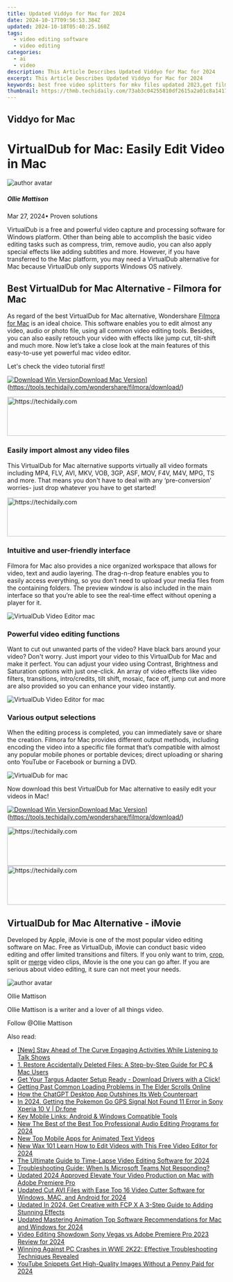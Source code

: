 ```yaml
---
title: Updated Viddyo for Mac for 2024
date: 2024-10-17T09:56:53.384Z
updated: 2024-10-18T05:40:25.160Z
tags: 
  - video editing software
  - video editing
categories: 
  - ai
  - video
description: This Article Describes Updated Viddyo for Mac for 2024
excerpt: This Article Describes Updated Viddyo for Mac for 2024
keywords: best free video splitters for mkv files updated 2023,get filmora 13 video editor free download 2024 update,the best video editing apps for adding music 2024 update,ai animation viddyo for mac,viddyo for mac,8 essential video metadata editors for mac users updated 2023,top video trailer creators for mac and pc 2023 update
thumbnail: https://thmb.techidaily.com/73ab3c04255810df2615a2a01c8a14174dd9b221f2d60ec5b3831dd32989cbba.jpg
---
```


## Viddyo for Mac

# VirtualDub for Mac: Easily Edit Video in Mac

![author avatar](https://images.wondershare.com/filmora/article-images/ollie-mattison.jpg)

##### Ollie Mattison

 Mar 27, 2024• Proven solutions

VirtualDub is a free and powerful video capture and processing software for Windows platform. Other than being able to accomplish the basic video editing tasks such as compress, trim, remove audio, you can also apply special effects like adding subtitles and more. However, if you have transferred to the Mac platform, you may need a VirtualDub alternative for Mac because VirtualDub only supports Windows OS natively.

## Best VirtualDub for Mac Alternative - Filmora for Mac

As regard of the best VirtualDub for Mac alternative, Wondershare [Filmora for Mac](https://tools.techidaily.com/wondershare/filmora/download/) is an ideal choice. This software enables you to edit almost any video, audio or photo file, using all common video editing tools. Besides, you can also easily retouch your video with effects like jump cut, tilt-shift and much more. Now let’s take a close look at the main features of this easy-to-use yet powerful mac video editor.

Let's check the video tutorial first!

[![Download Win Version](https://images.wondershare.com/filmora/guide/download-btn-win.jpg)](https://tools.techidaily.com/wondershare/filmora/download/)[Download Mac Version](https://images.wondershare.com/filmora/guide/download-btn-mac.jpg)](https://tools.techidaily.com/wondershare/filmora/download/)

<!-- affiliate ads begin -->
<a href="https://review-au.sjv.io/c/5597632/2135316/14409" target="_top" id="2135316">
  <img src="//a.impactradius-go.com/display-ad/14409-2135316" border="0" alt="https://techidaily.com" width="728" height="90"/>
</a>
<img height="0" width="0" src="https://review-au.sjv.io/i/5597632/2135316/14409" style="position:absolute;visibility:hidden;" border="0" />
<!-- affiliate ads end -->

### Easily import almost any video files

This VirtualDub for Mac alternative supports virtually all video formats including MP4, FLV, AVI, MKV, VOB, 3GP, ASF, MOV, F4V, M4V, MPG, TS and more. That means you don't have to deal with any ‘pre-conversion’ worries- just drop whatever you have to get started!

<!-- affiliate ads begin -->
<a href="https://laganoo.pxf.io/c/5597632/1528688/16446" target="_top" id="1528688">
  <img src="//a.impactradius-go.com/display-ad/16446-1528688" border="0" alt="https://techidaily.com" width="728" height="90"/>
</a>
<img height="0" width="0" src="https://laganoo.pxf.io/i/5597632/1528688/16446" style="position:absolute;visibility:hidden;" border="0" />
<!-- affiliate ads end -->

### Intuitive and user-friendly interface

Filmora for Mac also provides a nice organized workspace that allows for video, text and audio layering. The drag-n-drop feature enables you to easily access everything, so you don't need to upload your media files from the containing folders. The preview window is also included in the main interface so that you’re able to see the real-time effect without opening a player for it.

![VirtualDub Video Editor mac](https://images.wondershare.com/guide/images/mac-vivideo/mac-vivideo-add-files.jpg)

### Powerful video editing functions

Want to cut out unwanted parts of the video? Have black bars around your video? Don't worry. Just import your video to this VirtualDub for Mac and make it perfect. You can adjust your video using Contrast, Brightness and Saturation options with just one-click. An array of video effects like video filters, transitions, intro/credits, tilt shift, mosaic, face off, jump cut and more are also provided so you can enhance your video instantly.

![VirtualDub Video Editor for mac](https://images.wondershare.com/guide/images/mac-vivideo/mac-vivideo-enhance-videos.jpg)

### Various output selections

When the editing process is completed, you can immediately save or share the creation. Filmora for Mac provides different output methods, including encoding the video into a specific file format that’s compatible with almost any popular mobile phones or portable devices; direct uploading or sharing onto YouTube or Facebook or burning a DVD.

![VirtualDub for mac](https://images.wondershare.com/guide/images/mac-vivideo/mac-vivideo-output.jpg)

Now download this best VirtualDub for Mac alternative to easily edit your videos in Mac!

[![Download Win Version](https://images.wondershare.com/filmora/guide/download-btn-win.jpg)](https://tools.techidaily.com/wondershare/filmora/download/)[Download Mac Version](https://images.wondershare.com/filmora/guide/download-btn-mac.jpg)](https://tools.techidaily.com/wondershare/filmora/download/)

<!-- affiliate ads begin -->
<a href="https://appsumo.8odi.net/c/5597632/2144284/7443" target="_top" id="2144284">
  <img src="//a.impactradius-go.com/display-ad/7443-2144284" border="0" alt="https://techidaily.com" width="728" height="90"/>
</a>
<img height="0" width="0" src="https://appsumo.8odi.net/i/5597632/2144284/7443" style="position:absolute;visibility:hidden;" border="0" />
<!-- affiliate ads end -->

<!-- affiliate ads begin -->
<a href="https://appsumo.8odi.net/c/5597632/2151882/7443" target="_top" id="2151882">
  <img src="//a.impactradius-go.com/display-ad/7443-2151882" border="0" alt="https://techidaily.com" width="600" height="90"/>
</a>
<img height="0" width="0" src="https://appsumo.8odi.net/i/5597632/2151882/7443" style="position:absolute;visibility:hidden;" border="0" />
<!-- affiliate ads end -->

## VirtualDub for Mac Alternative - iMovie

Developed by Apple, iMovie is one of the most popular video editing software on Mac. Free as VirtualDub, iMovie can conduct basic video editing and offer limited transitions and filters. If you only want to trim, [crop](https://tools.techidaily.com/wondershare/filmora/download/), split or [merge](https://tools.techidaily.com/wondershare/filmora/download/) video clips, iMovie is the one you can go after. If you are serious about video editing, it sure can not meet your needs.

![author avatar](https://images.wondershare.com/filmora/article-images/ollie-mattison.jpg)

Ollie Mattison

Ollie Mattison is a writer and a lover of all things video.

Follow @Ollie Mattison

<ins class="adsbygoogle"
      style="display:block"
      data-ad-client="ca-pub-7571918770474297"
      data-ad-slot="8358498916"
      data-ad-format="auto"
      data-full-width-responsive="true"></ins>

<span class="atpl-alsoreadstyle">Also read:</span>
<div><ul>
<li><a href="https://extra-support.techidaily.com/new-stay-ahead-of-the-curve-engaging-activities-while-listening-to-talk-shows/"><u>[New] Stay Ahead of The Curve Engaging Activities While Listening to Talk Shows</u></a></li>
<li><a href="https://win-workspace.techidaily.com/1-restore-accidentally-deleted-files-a-step-by-step-guide-for-pc-and-mac-users/"><u>1. Restore Accidentally Deleted Files: A Step-by-Step Guide for PC & Mac Users</u></a></li>
<li><a href="https://hardware-help.techidaily.com/get-your-targus-adapter-setup-ready-download-drivers-with-a-click/"><u>Get Your Targus Adapter Setup Ready - Download Drivers with a Click!</u></a></li>
<li><a href="https://win-answers.techidaily.com/getting-past-common-loading-problems-in-the-elder-scrolls-online/"><u>Getting Past Common Loading Problems in The Elder Scrolls Online</u></a></li>
<li><a href="https://tech-revival.techidaily.com/how-the-chatgpt-desktop-app-outshines-its-web-counterpart/"><u>How the ChatGPT Desktop App Outshines Its Web Counterpart</u></a></li>
<li><a href="https://android-location.techidaily.com/in-2024-getting-the-pokemon-go-gps-signal-not-found-11-error-in-sony-xperia-10-v-drfone-by-drfone-virtual/"><u>In 2024, Getting the Pokemon Go GPS Signal Not Found 11 Error in Sony Xperia 10 V | Dr.fone</u></a></li>
<li><a href="https://win11-tips.techidaily.com/key-mobile-links-android-and-windows-compatible-tools/"><u>Key Mobile Links: Android & Windows Compatible Tools</u></a></li>
<li><a href="https://video-content-creator.techidaily.com/new-the-best-of-the-best-top-professional-audio-editing-programs-for-2024/"><u>New The Best of the Best Top Professional Audio Editing Programs for 2024</u></a></li>
<li><a href="https://video-content-creator.techidaily.com/new-top-mobile-apps-for-animated-text-videos/"><u>New Top Mobile Apps for Animated Text Videos</u></a></li>
<li><a href="https://video-content-creator.techidaily.com/new-wax-101-learn-how-to-edit-videos-with-this-free-video-editor-for-2024/"><u>New Wax 101 Learn How to Edit Videos with This Free Video Editor for 2024</u></a></li>
<li><a href="https://video-content-creator.techidaily.com/the-ultimate-guide-to-time-lapse-video-editing-software-for-2024/"><u>The Ultimate Guide to Time-Lapse Video Editing Software for 2024</u></a></li>
<li><a href="https://tech-recovery.techidaily.com/troubleshooting-guide-when-is-microsoft-teams-not-responding/"><u>Troubleshooting Guide: When Is Microsoft Teams Not Responding?</u></a></li>
<li><a href="https://video-content-creator.techidaily.com/updated-2024-approved-elevate-your-video-production-on-mac-with-adobe-premiere-pro/"><u>Updated 2024 Approved Elevate Your Video Production on Mac with Adobe Premiere Pro</u></a></li>
<li><a href="https://video-content-creator.techidaily.com/updated-cut-avi-files-with-ease-top-16-video-cutter-software-for-windows-mac-and-android-for-2024/"><u>Updated Cut AVI Files with Ease Top 16 Video Cutter Software for Windows, MAC, and Android for 2024</u></a></li>
<li><a href="https://video-content-creator.techidaily.com/updated-in-2024-get-creative-with-fcp-x-a-3-step-guide-to-adding-stunning-effects/"><u>Updated In 2024, Get Creative with FCP X A 3-Step Guide to Adding Stunning Effects</u></a></li>
<li><a href="https://video-content-creator.techidaily.com/updated-mastering-animation-top-software-recommendations-for-mac-and-windows-for-2024/"><u>Updated Mastering Animation Top Software Recommendations for Mac and Windows for 2024</u></a></li>
<li><a href="https://video-content-creator.techidaily.com/video-editing-showdown-sony-vegas-vs-adobe-premiere-pro-2023-review-for-2024/"><u>Video Editing Showdown Sony Vegas vs Adobe Premiere Pro 2023 Review for 2024</u></a></li>
<li><a href="https://win-able.techidaily.com/winning-against-pc-crashes-in-wwe-2k22-effective-troubleshooting-techniques-revealed/"><u>Winning Against PC Crashes in WWE 2K22: Effective Troubleshooting Techniques Revealed</u></a></li>
<li><a href="https://youtube-blog.techidaily.com/be-snippets-get-high-quality-images-without-a-penny-paid-for-2024/"><u>YouTube Snippets Get High-Quality Images Without a Penny Paid for 2024</u></a></li>
</ul></div>

